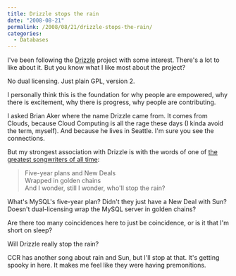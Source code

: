 ```yaml
---
title: Drizzle stops the rain
date: "2008-08-21"
permalink: /2008/08/21/drizzle-stops-the-rain/
categories:
  - Databases
---
```

I've been following the [Drizzle][1] project with some interest. There's a lot to like about it. But you know what I like most about the project?

No dual licensing. Just plain GPL, version 2.

I personally think this is the foundation for why people are empowered, why there is excitement, why there is progress, why people are contributing.

<!--more-->

I asked Brian Aker where the name Drizzle came from. It comes from Clouds, because Cloud Computing is all the rage these days (I kinda avoid the term, myself). And because he lives in Seattle. I'm sure you see the connections.

But my strongest association with Drizzle is with the words of one of [the greatest songwriters of all time][2]:

> Five-year plans and New Deals  
> Wrapped in golden chains  
> And I wonder, still I wonder, who'll stop the rain?

What's MySQL's five-year plan? Didn't they just have a New Deal with Sun? Doesn't dual-licensing wrap the MySQL server in golden chains?

Are there too many coincidences here to just be coincidence, or is it that I'm short on sleep?

Will Drizzle really stop the rain?

CCR has another song about rain and Sun, but I'll stop at that. It's getting spooky in here. It makes me feel like they were having premonitions.

 [1]: https://launchpad.net/drizzle
 [2]: http://en.wikipedia.org/wiki/Creedence_Clearwater_Revival
